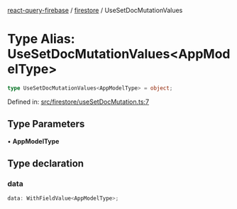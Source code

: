 [react-query-firebase](../../modules.md) / [firestore](../index.md) / UseSetDocMutationValues

# Type Alias: UseSetDocMutationValues\<AppModelType\>

```ts
type UseSetDocMutationValues<AppModelType> = object;
```

Defined in: [src/firestore/useSetDocMutation.ts:7](https://github.com/vpishuk/react-query-firebase/blob/1065ddd51f4c3a46c2f6510c1cc51259a3705cc2/src/firestore/useSetDocMutation.ts#L7)

## Type Parameters

• **AppModelType**

## Type declaration

### data

```ts
data: WithFieldValue<AppModelType>;
```
